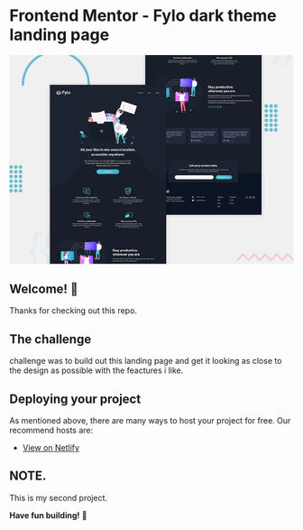 # Frontend Mentor - Fylo dark theme landing page

![Design preview for the Fylo dark theme landing page ](./design/desktop-preview.jpg)

## Welcome! 👋

Thanks for checking out this repo.

## The challenge

challenge was to build out this landing page and get it looking as close to the design as possible with the feactures i like. 



## Deploying your project

As mentioned above, there are many ways to host your project for free. Our recommend hosts are:

- [View on Netlify](https://serene-knuth-d70274.netlify.app/)

## NOTE.

This is my second project.

**Have fun building!** 🚀
